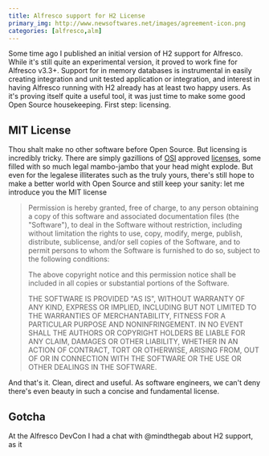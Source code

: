 ```yaml
---
title: Alfresco support for H2 License
primary_img: http://www.newsoftwares.net/images/agreement-icon.png
categories: [alfresco,alm]
---
```


Some time ago I published an initial version of H2 support for Alfresco. While it's still quite an experimental version, it proved to work fine for Alfresco v3.3+. Support for in memory databases is instrumental in easily creating integration and unit tested application or integration, and interest in having Alfresco running with H2 already has at least two happy users. As it's proving itself quite a useful tool, it was just time to make some good Open Source housekeeping. First step: licensing.

MIT License
-----------

Thou shalt make no other software before Open Source. But licensing is incredibly tricky. There are simply gazillions of [OSI](http://www.opensource.org/) approved [licenses](http://www.opensource.org/licenses/alphabetical), some filled with so much legal mambo-jambo that your head might explode. But even for the legalese illiterates such as the truly yours, there's still hope to make a better world with Open Source and still keep your sanity: let me introduce you the MIT license

>Permission is hereby granted, free of charge, to any person obtaining a copy of this software and associated documentation files (the "Software"), to deal in the Software without restriction, including without limitation the rights to use, copy, modify, merge, publish, distribute, sublicense, and/or sell copies of the Software, and to permit persons to whom the Software is furnished to do so, subject to the following conditions:
>
>The above copyright notice and this permission notice shall be included in all copies or substantial portions of the Software.
>
>THE SOFTWARE IS PROVIDED "AS IS", WITHOUT WARRANTY OF ANY KIND, EXPRESS OR IMPLIED, INCLUDING BUT NOT LIMITED TO THE WARRANTIES OF MERCHANTABILITY, FITNESS FOR A PARTICULAR PURPOSE AND NONINFRINGEMENT. IN NO EVENT SHALL THE AUTHORS OR COPYRIGHT HOLDERS BE LIABLE FOR ANY CLAIM, DAMAGES OR OTHER LIABILITY, WHETHER IN AN ACTION OF CONTRACT, TORT OR OTHERWISE, ARISING FROM, OUT OF OR IN CONNECTION WITH THE SOFTWARE OR THE USE OR OTHER DEALINGS IN THE SOFTWARE.

And that's it. Clean, direct and useful. As software engineers, we can't deny there's even beauty in such a concise and fundamental license.

Gotcha
------

At the Alfresco DevCon I had a chat with @mindthegab about H2 support, as it 
